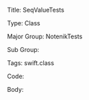 Title:  SeqValueTests

Type:   Class

Major Group: NotenikTests

Sub Group:   

Tags:   swift.class

Code:



Body:


